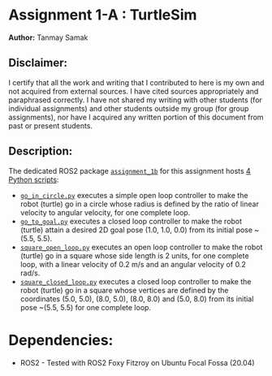 # Assignment 1-A : TurtleSim
**Author:** Tanmay Samak

## Disclaimer:
I certify that all the work and writing that I contributed to here is my own and not acquired from external sources. I have cited sources appropriately and paraphrased correctly.  I have not shared my writing with other students (for individual assignments) and other students outside my group (for  group assignments), nor have I acquired any written portion of this document from past or present students.

## Description:
The dedicated ROS2 package [`assignment_1b`](https://github.com/Tinker-Twins/Autonomy-Science-And-Systems/tree/main/Assignment%201-B/Tanmay/assignment_1b) for this assignment hosts [4 Python scripts](https://github.com/Tinker-Twins/Autonomy-Science-And-Systems/tree/main/Assignment%201-B/Tanmay/assignment_1b/assignment_1b):
- [`go_in_circle.py`](https://github.com/Tinker-Twins/Autonomy-Science-And-Systems/blob/main/Assignment%201-B/Tanmay/assignment_1b/assignment_1b/go_in_circle.py) executes a simple open loop controller to make the robot (turtle) go in a circle whose radius is defined by the ratio of linear velocity to angular velocity, for one complete loop.
- [`go_to_goal.py`](https://github.com/Tinker-Twins/Autonomy-Science-And-Systems/blob/main/Assignment%201-B/Tanmay/assignment_1b/assignment_1b/go_to_goal.py) executes a closed loop controller to make the robot (turtle) attain a desired 2D goal pose (1.0, 1.0, 0.0) from its initial pose ~(5.5, 5.5).
- [`square_open_loop.py`](https://github.com/Tinker-Twins/Autonomy-Science-And-Systems/blob/main/Assignment%201-B/Tanmay/assignment_1b/assignment_1b/square_open_loop.py) executes an open loop controller to make the robot (turtle) go in a square whose side length is 2 units, for one complete loop, with a linear velocity of 0.2 m/s and an angular velocity of 0.2 rad/s.
- [`square_closed_loop.py`](https://github.com/Tinker-Twins/Autonomy-Science-And-Systems/blob/main/Assignment%201-B/Tanmay/assignment_1b/assignment_1b/square_closed_loop.py) executes a closed loop controller to make the robot (turtle) go in a square whose vertices are defined by the coordinates (5.0, 5.0), (8.0, 5.0), (8.0, 8.0) and (5.0, 8.0) from its initial pose ~(5.5, 5.5) for one complete loop.

# Dependencies:
- ROS2 - Tested with ROS2 Foxy Fitzroy on Ubuntu Focal Fossa (20.04)
